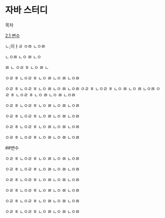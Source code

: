 # 자바 스터디

목차 

[2.1 변수](#변수) 

ㄴ;이ㅏㄹ
ㅇㅀ
ㄴㅇㅀ

ㄴㅇㅀ
ㄴㅇ
ㅀ
ㄴㅇ

ㅀ
ㄴ
ㅇㄹ
ㅎ
ㄴㅇ
ㅀ
ㄴ

ㅇㄹ
ㅎ
ㄴㅇㄹ
ㅎ
ㄴㅇ
ㅀ
ㄴㅇ
ㅀ
ㄴㅇㅀ

ㅇㄹ
ㅎ
ㄴㅇㄹ
ㅎ
ㄴㅇ
ㅀ
ㄴㅇ
ㅀ
ㄴㅇㅀ
ㅇㄹ
ㅎ
ㄴㅇㄹ
ㅎ
ㄴㅇ
ㅀ
ㄴㅇ
ㅀ
ㄴㅇㅀ
ㅇㄹ
ㅎ
ㄴㅇㄹ
ㅎ
ㄴㅇ
ㅀ
ㄴㅇ
ㅀ
ㄴㅇㅀ

ㅇㄹ
ㅎ
ㄴㅇㄹ
ㅎ
ㄴㅇ
ㅀ
ㄴㅇ
ㅀ
ㄴㅇㅀ

ㅇㄹ
ㅎ
ㄴㅇㄹ
ㅎ
ㄴㅇ
ㅀ
ㄴㅇ
ㅀ
ㄴㅇㅀ

ㅇㄹ
ㅎ
ㄴㅇㄹ
ㅎ
ㄴㅇ
ㅀ
ㄴㅇ
ㅀ
ㄴㅇㅀ

ㅇㄹ
ㅎ
ㄴㅇㄹ
ㅎ
ㄴㅇ
ㅀ
ㄴㅇ
ㅀ
ㄴㅇㅀ




##변수

ㅇㄹ
ㅎ
ㄴㅇㄹ
ㅎ
ㄴㅇ
ㅀ
ㄴㅇ
ㅀ
ㄴㅇㅀ

ㅇㄹ
ㅎ
ㄴㅇㄹ
ㅎ
ㄴㅇ
ㅀ
ㄴㅇ
ㅀ
ㄴㅇㅀ

ㅇㄹ
ㅎ
ㄴㅇㄹ
ㅎ
ㄴㅇ
ㅀ
ㄴㅇ
ㅀ
ㄴㅇㅀ

ㅇㄹ
ㅎ
ㄴㅇㄹ
ㅎ
ㄴㅇ
ㅀ
ㄴㅇ
ㅀ
ㄴㅇㅀ

ㅇㄹ
ㅎ
ㄴㅇㄹ
ㅎ
ㄴㅇ
ㅀ
ㄴㅇ
ㅀ
ㄴㅇㅀ

ㅇㄹ
ㅎ
ㄴㅇㄹ
ㅎ
ㄴㅇ
ㅀ
ㄴㅇ
ㅀ
ㄴㅇㅀ